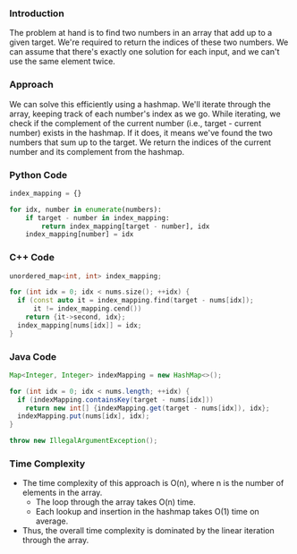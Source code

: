### Introduction
The problem at hand is to find two numbers in an array that add up to a given target. We're required to return the indices of these two numbers. We can assume that there's exactly one solution for each input, and we can't use the same element twice.

### Approach
We can solve this efficiently using a hashmap. We'll iterate through the array, keeping track of each number's index as we go. While iterating, we check if the complement of the current number (i.e., target - current number) exists in the hashmap. If it does, it means we've found the two numbers that sum up to the target. We return the indices of the current number and its complement from the hashmap.

### Python Code
```python
index_mapping = {}

for idx, number in enumerate(numbers):
    if target - number in index_mapping:
        return index_mapping[target - number], idx
    index_mapping[number] = idx
```

### C++ Code
```c++
unordered_map<int, int> index_mapping;

for (int idx = 0; idx < nums.size(); ++idx) {
  if (const auto it = index_mapping.find(target - nums[idx]);
      it != index_mapping.cend())
    return {it->second, idx};
  index_mapping[nums[idx]] = idx;
}
```

### Java Code
```java
Map<Integer, Integer> indexMapping = new HashMap<>();

for (int idx = 0; idx < nums.length; ++idx) {
  if (indexMapping.containsKey(target - nums[idx]))
    return new int[] {indexMapping.get(target - nums[idx]), idx};
  indexMapping.put(nums[idx], idx);
}

throw new IllegalArgumentException();
```

### Time Complexity
- The time complexity of this approach is O(n), where n is the number of elements in the array.
  - The loop through the array takes O(n) time.
  - Each lookup and insertion in the hashmap takes O(1) time on average.
- Thus, the overall time complexity is dominated by the linear iteration through the array.
